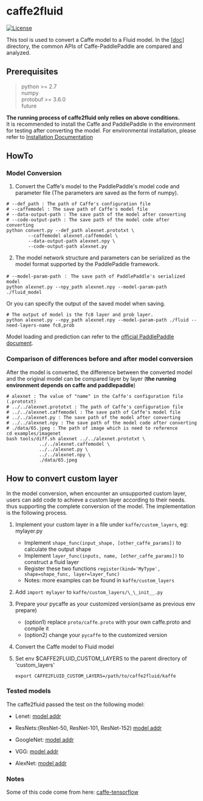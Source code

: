 # caffe2fluid
[![License](https://img.shields.io/badge/license-Apache%202-blue.svg)](LICENSE)

This tool is used to convert a Caffe model to a Fluid model. In the [[doc](doc/ReadMe.md)] directory, the common APIs of Caffe-PaddlePaddle are compared and analyzed.

## Prerequisites

> python >= 2.7  
> numpy  
> protobuf >= 3.6.0  
> future 

**The running process of caffe2fluid only relies on above conditions.**  
It is recommended to install the Caffe and PaddlePaddle in the environment for testing after converting the model. For environmental installation, please refer to [Installation Documentation](prepare.md)

## HowTo

### Model Conversion
1. Convert the Caffe's model to the PaddlePaddle's model code and parameter file (The parameters are saved as the form of numpy).

```
# --def_path : The path of Caffe's configuration file 
# --caffemodel : The save path of Caffe's model file
# --data-output-path : The save path of the model after converting
# --code-output-path : The save path of the model code after converting
python convert.py --def_path alexnet.prototxt \
		--caffemodel alexnet.caffemodel \
		--data-output-path alexnet.npy \
		--code-output-path alexnet.py
```

2. The model network structure and parameters can be serialized as the model format supported by the PaddlePaddle framework.
```
# --model-param-path ： The save path of PaddlePaddle's serialized model
python alexnet.py --npy_path alexnet.npy --model-param-path ./fluid_model
```
Or you can specify the output of the saved model when saving.
```
# The output of model is the fc8 layer and prob layer.
python alexnet.py --npy_path alexnet.npy --model-param-path ./fluid --need-layers-name fc8,prob
```
Model loading and prediction can refer to the [official PaddlePaddle document](http://www.paddlepaddle.org/documentation/docs/en/1.3/api_guides/low_level/inference_en.html).

### Comparison of differences before and after model conversion
After the model is converted, the difference between the converted model and the original model can be compared layer by layer (**the running environment depends on caffe and paddlepaddle**)
```
# alexnet : The value of "name" in the Caffe's configuration file (.prototxt)
# ../../alexnet.prototxt : The path of Caffe's configuration file 
# ../../alexnet.caffemodel : The save path of Caffe's model file
# ../../alexnet.py : The save path of the model after converting
# ../../alexnet.npy : The save path of the model code after converting
# ./data/65.jpeg : The path of image which is need to reference
cd examples/imagenet
bash tools/diff.sh alexnet ../../alexnet.prototxt \
			../../alexnet.caffemodel \
			../../alexnet.py \
			../../alexnet.npy \
			./data/65.jpeg
```



## How to convert custom layer
In the model conversion, when encounter an unsupported custom layer, users can add code to achieve a custom layer according to their needs. thus supporting the complete conversion of the model. The implementation is the following process.    

1. Implement your custom layer in a file under `kaffe/custom_layers`, eg: mylayer.py
    - Implement ```shape_func(input_shape, [other_caffe_params])``` to calculate the output shape
    - Implement ```layer_func(inputs, name, [other_caffe_params])``` to construct a fluid layer
    - Register these two functions ```register(kind='MyType', shape=shape_func, layer=layer_func)```
    - Notes: more examples can be found in `kaffe/custom_layers`

2. Add ```import mylayer``` to  `kaffe/custom_layers/\_\_init__.py`

3. Prepare your pycaffe as your customized version(same as previous env prepare)
    - (option1) replace `proto/caffe.proto` with your own caffe.proto and compile it
    - (option2) change your `pycaffe` to the customized version

4. Convert the Caffe model to Fluid model

5. Set env $CAFFE2FLUID_CUSTOM_LAYERS to the parent directory of 'custom_layers'
   ```
   export CAFFE2FLUID_CUSTOM_LAYERS=/path/to/caffe2fluid/kaffe
   ```

### Tested models
The caffe2fluid passed the test on the following model:
- Lenet:
[model addr](https://github.com/ethereon/caffe-tensorflow/blob/master/examples/mnist)

- ResNets:(ResNet-50, ResNet-101, ResNet-152)
[model addr](https://onedrive.live.com/?authkey=%21AAFW2-FVoxeVRck&id=4006CBB8476FF777%2117887&cid=4006CBB8476FF777)

- GoogleNet:
[model addr](https://gist.github.com/jimmie33/7ea9f8ac0da259866b854460f4526034)

- VGG:
[model addr](https://gist.github.com/ksimonyan/211839e770f7b538e2d8)

- AlexNet:
[model addr](https://github.com/BVLC/caffe/tree/master/models/bvlc_alexnet)

### Notes
Some of this code come from here: [caffe-tensorflow](https://github.com/ethereon/caffe-tensorflow)
